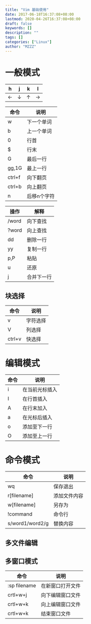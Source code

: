 ```yaml
---
title: "Vim 基础使用"
date: 2017-06-18T16:37:08+08:00
lastmod: 2020-04-26T16:37:08+08:00
draft: false
keywords: []
description: ""
tags: []
categories: ["Linux"]
author: "MZZZ"
---
```

<!--more-->

# 一般模式

|h|j|k|l|
|---|---|---|---|
|←|↓|↑|→|

|命令|说明|
|---|---|
|w|下一个单词|
|b|上一个单词|
|0|行首|
|$|行末|
|G|最后一行|
|gg,1G|最上一行|
|ctrl+f|向下翻页|  
|ctrl+b|向上翻页|
|n<space>|后移n个字符

|操作|解释|
|---|---|
|/word|向下查找|
|?word|向上查找|
|dd|删除一行|
|yy|复制一行|
|p,P|粘贴|
|u|还原|
|j|合并下一行|

## 块选择

|命令|说明|
|---|---|
|v|字符选择|
|V|列选择|
|ctrl+v|快选择|

# 编辑模式

|命令|说明|
|---|---|
|i|在当前光标插入|
|I|在行首插入|
|A|在行末加入|
|a|在光标后插入|
|o|添加至下一行|
|O|添加至上一行|

# 命令模式

|命令|说明|
|---|---|
|wq|保存退出|
|r[filename]|添加文件内容|
|w[filename]|另存为|
|!command|命令行|
|s/word1/word2/g|替换内容|

## 多文件编辑

## 多窗口模式
|命令|说明|
|---|---|
|:sp filename|在新窗口打开文件|
|crtl+w+j|向下编辑窗口文件|
|crtl+w+k|向上编辑窗口文件|
|crtl+w+k|结束窗口文件|